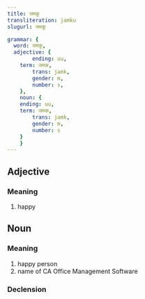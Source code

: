 ```yaml
---
title: जमकू
transliteration: jamku
slugurl: जमकू

grammar: {
  word: जमकू,
  adjective: {
		ending: uu,
    term: जमक,
		trans: jamk,
		gender: m,
		number: s,
	},
	noun: {
    ending: uu,
    term: जमक,
		trans: jamk,
		gender: m,
		number: s
	}
	}
---
```


## Adjective
### Meaning
1. happy

## Noun
### Meaning
1. happy person
2. name of CA Office Management Software

### Declension
<noun-decl :grammar="grammar"></noun-decl>

